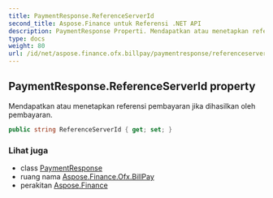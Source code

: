 ```yaml
---
title: PaymentResponse.ReferenceServerId
second_title: Aspose.Finance untuk Referensi .NET API
description: PaymentResponse Properti. Mendapatkan atau menetapkan referensi pembayaran jika dihasilkan oleh pembayaran.
type: docs
weight: 80
url: /id/net/aspose.finance.ofx.billpay/paymentresponse/referenceserverid/
---
```

## PaymentResponse.ReferenceServerId property

Mendapatkan atau menetapkan referensi pembayaran jika dihasilkan oleh pembayaran.

```csharp
public string ReferenceServerId { get; set; }
```

### Lihat juga

* class [PaymentResponse](../)
* ruang nama [Aspose.Finance.Ofx.BillPay](../../paymentresponse/)
* perakitan [Aspose.Finance](../../../)


